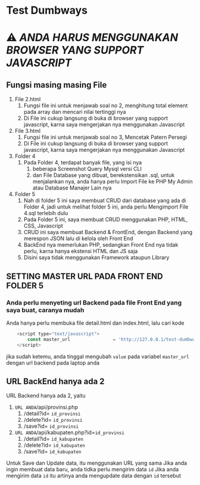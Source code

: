 # Test Dumbways

# ⚠️ _ANDA HARUS MENGGUNAKAN BROWSER YANG SUPPORT JAVASCRIPT_

## Fungsi masing masing File

1. File 2.html
    1. Fungsi file ini untuk menjawab soal no 2, menghitung total element pada array dan mencari nilai tertinggi nya
    1. Di File ini cukup langsung di buka di browser yang support javascript, karna saya mengerjakan nya menggunakan Javascript
1. File 3.html
    1. Fungsi file ini untuk menjawab soal no 3, Mencetak Patern Persegi
    1. Di File ini cukup langsung di buka di browser yang support javascript, karna saya mengerjakan nya menggunakan Javascript
1. Folder 4
    1. Pada Folder 4, terdapat banyak file, yang isi nya
    	1. beberapa Screenshot Query Mysql versi CLI
    	1. dan File Database yang dibuat, berekstensikan .sql, untuk menjalankan nya, anda hanya perlu Import File ke PHP My Admin atau Database Manajer Lain nya
1. Folder 5
	1. Nah di folder 5 ini saya membuat CRUD dari database yang ada di Folder 4, jadi untuk melihat folder 5 ini, anda perlu Mengimport File 4.sql terlebih dulu
	1. Pada Folder 5 ini, saya membuat CRUD menggunakan PHP, HTML, CSS, Javascript
	1. CRUD ini saya membuat Backend & FrontEnd, dengan Backend yang merespon JSON lalu di kelola oleh Front End
	1. BackEnd nya memerlukan PHP, sedangkan Front End nya tidak perlu, karna hanya ekstensi HTML dan JS saja
	1. Disini saya tidak menggunakan Framework ataupun Library

## SETTING MASTER URL PADA FRONT END FOLDER 5

### Anda perlu menyeting url Backend pada file Front End yang saya buat, caranya mudah
Anda hanya perlu membuka file detail.html dan index.html, lalu cari kode
```js
	<script type="text/javascript">
		const master_url 				= 'http://127.0.0.1/test-dumbways/5/api/provinsi.php';
	</script>
```

jika sudah ketemu, anda tinggal mengubah `value` pada variabel `master_url` dengan url backend pada laptop anda


## URL BackEnd hanya ada 2
URL Backend hanya ada 2, yaitu


1. `URL ANDA`/api/provinsi.php
    1. /detail?id= `id_provinsi`
    1. /delete?id= `id_provinsi`
    1. /save?id= `id_provinsi`
1.  `URL ANDA`/api/kabupaten.php?id=`id_provinsi`
    1. /detail?id= `id_kabupaten`
    1. /delete?id= `id_kabupaten`
    1. /save?id= `id_kabupaten`

Untuk Save dan Update data, itu menggunakan URL yang sama
Jika anda ingin membuat data baru, anda tidka perlu mengirim data `id`
Jika anda mengirim data `id` itu artinya anda mengupdate data dengan `id` tersebut